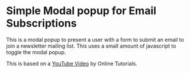 # Simple Modal popup for Email Subscriptions

This is a modal popup to present a user with a form to submit an email to join a newsletter mailing list. This uses a small amount of javascript to toggle the modal popup.

This is based on a [YouTube Video](https://www.youtube.com/watch?v=bGNeZ6P3nqU) by Online Tutorials.
